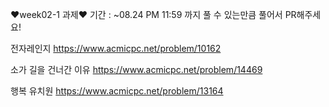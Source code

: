 ❤week02-1 과제❤
기간 : ~08.24 PM 11:59 까지
풀 수 있는만큼 풀어서 PR해주세요!

전자레인지
https://www.acmicpc.net/problem/10162

소가 길을 건너간 이유
https://www.acmicpc.net/problem/14469

행복 유치원
https://www.acmicpc.net/problem/13164
